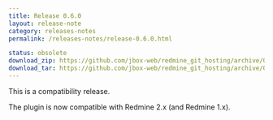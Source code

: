 ```yaml
---
title: Release 0.6.0
layout: release-note
category: releases-notes
permalink: /releases-notes/release-0.6.0.html

status: obsolete
download_zip: https://github.com/jbox-web/redmine_git_hosting/archive/0.6.0.zip
download_tar: https://github.com/jbox-web/redmine_git_hosting/archive/0.6.0.tar.gz
---
```


This is a compatibility release.

The plugin is now compatible with Redmine 2.x (and Redmine 1.x).

